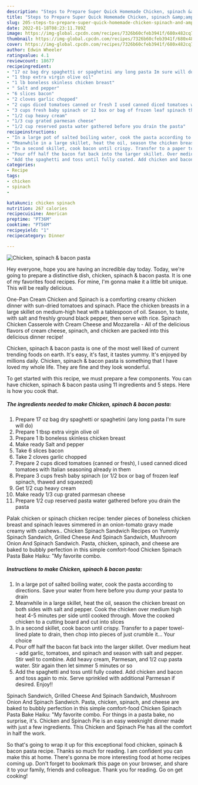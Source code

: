 ```yaml
---
description: "Steps to Prepare Super Quick Homemade Chicken, spinach &amp;amp; bacon pasta"
title: "Steps to Prepare Super Quick Homemade Chicken, spinach &amp;amp; bacon pasta"
slug: 205-steps-to-prepare-super-quick-homemade-chicken-spinach-and-amp-bacon-pasta
date: 2022-01-18T08:23:11.789Z
image: https://img-global.cpcdn.com/recipes/7326b60cfeb3941f/680x482cq70/chicken-spinach-bacon-pasta-recipe-main-photo.jpg
thumbnail: https://img-global.cpcdn.com/recipes/7326b60cfeb3941f/680x482cq70/chicken-spinach-bacon-pasta-recipe-main-photo.jpg
cover: https://img-global.cpcdn.com/recipes/7326b60cfeb3941f/680x482cq70/chicken-spinach-bacon-pasta-recipe-main-photo.jpg
author: Edwin Wheeler
ratingvalue: 4.1
reviewcount: 18677
recipeingredient:
- "17 oz bag dry spaghetti or spaghetini any long pasta Im sure will do"
- "1 tbsp extra virgin olive oil"
- "1 lb boneless skinless chicken breast"
- " Salt and pepper"
- "6 slices bacon"
- "2 cloves garlic chopped"
- "2 cups diced tomatoes canned or fresh I used canned diced tomatoes with Italian seasoning already in them"
- "3 cups fresh baby spinach or 12 box or bag of frozen leaf spinach thawed and squeezed"
- "1/2 cup heavy cream"
- "1/3 cup grated parmesan cheese"
- "1/2 cup reserved pasta water gathered before you drain the pasta"
recipeinstructions:
- "In a large pot of salted boiling water, cook the pasta according to directions. Save your water from here before you dump your pasta to drain"
- "Meanwhile in a large skillet, heat the oil, season the chicken breast on both sides with salt and pepper. Cook the chicken over medium high heat 4-5 minutes per side until cooked through. Move the cooked chicken to a cutting board and cut into slices"
- "In a second skillet, cook bacon until crispy. Transfer to a paper towel-lined plate to drain, then chop into pieces of just crumble it... Your choice"
- "Pour off half the bacon fat back into the larger skillet. Over medium heat - add garlic, tomatoes, and spinach and season with salt and pepper. Stir well to combine. Add heavy cream, Parmesan, and 1/2 cup pasta water. Stir again then let simmer 5 minutes or so"
- "Add the spaghetti and toss until fully coated. Add chicken and bacon and toss again to mix. Serve sprinkled with additional Parmesan if desired. Enjoy!!"
categories:
- Recipe
tags:
- chicken
- spinach
- 

katakunci: chicken spinach  
nutrition: 267 calories
recipecuisine: American
preptime: "PT36M"
cooktime: "PT56M"
recipeyield: "1"
recipecategory: Dinner

---
```



![Chicken, spinach &amp; bacon pasta](https://img-global.cpcdn.com/recipes/7326b60cfeb3941f/680x482cq70/chicken-spinach-bacon-pasta-recipe-main-photo.jpg)

Hey everyone, hope you are having an incredible day today. Today, we're going to prepare a distinctive dish, chicken, spinach &amp; bacon pasta. It is one of my favorites food recipes. For mine, I'm gonna make it a little bit unique. This will be really delicious.

One-Pan Cream Chicken and Spinach is a comforting creamy chicken dinner with sun-dried tomatoes and spinach. Place the chicken breasts in a large skillet on medium-high heat with a tablespoon of oil. Season, to taste, with salt and freshly ground black pepper, then serve with rice. Spinach Chicken Casserole with Cream Cheese and Mozzarella - All of the delicious flavors of cream cheese, spinach, and chicken are packed into this delicious dinner recipe!

Chicken, spinach &amp; bacon pasta is one of the most well liked of current trending foods on earth. It's easy, it's fast, it tastes yummy. It's enjoyed by millions daily. Chicken, spinach &amp; bacon pasta is something that I have loved my whole life. They are fine and they look wonderful.


To get started with this recipe, we must prepare a few components. You can have chicken, spinach &amp; bacon pasta using 11 ingredients and 5 steps. Here is how you cook that.

<!--inarticleads1-->

##### The ingredients needed to make Chicken, spinach &amp; bacon pasta:

1. Prepare 17 oz bag dry spaghetti or spaghetini (any long pasta I&#39;m sure will do)
1. Prepare 1 tbsp extra virgin olive oil
1. Prepare 1 lb boneless skinless chicken breast
1. Make ready  Salt and pepper
1. Take 6 slices bacon
1. Take 2 cloves garlic chopped
1. Prepare 2 cups diced tomatoes (canned or fresh), I used canned diced tomatoes with Italian seasoning already in them
1. Prepare 3 cups fresh baby spinach (or 1/2 box or bag of frozen leaf spinach, thawed and squeezed)
1. Get 1/2 cup heavy cream
1. Make ready 1/3 cup grated parmesan cheese
1. Prepare 1/2 cup reserved pasta water gathered before you drain the pasta


Palak chicken or spinach chicken recipe: tender pieces of boneless chicken breast and spinach leaves simmered in an onion-tomato gravy made creamy with cashews.. Chicken Spinach Sandwich Recipes on Yummly Spinach Sandwich, Grilled Cheese And Spinach Sandwich, Mushroom Onion And Spinach Sandwich. Pasta, chicken, spinach, and cheese are baked to bubbly perfection in this simple comfort-food Chicken Spinach Pasta Bake Haiku: &#34;My favorite combo. 

<!--inarticleads2-->

##### Instructions to make Chicken, spinach &amp; bacon pasta:

1. In a large pot of salted boiling water, cook the pasta according to directions. Save your water from here before you dump your pasta to drain
1. Meanwhile in a large skillet, heat the oil, season the chicken breast on both sides with salt and pepper. Cook the chicken over medium high heat 4-5 minutes per side until cooked through. Move the cooked chicken to a cutting board and cut into slices
1. In a second skillet, cook bacon until crispy. Transfer to a paper towel-lined plate to drain, then chop into pieces of just crumble it... Your choice
1. Pour off half the bacon fat back into the larger skillet. Over medium heat - add garlic, tomatoes, and spinach and season with salt and pepper. Stir well to combine. Add heavy cream, Parmesan, and 1/2 cup pasta water. Stir again then let simmer 5 minutes or so
1. Add the spaghetti and toss until fully coated. Add chicken and bacon and toss again to mix. Serve sprinkled with additional Parmesan if desired. Enjoy!!


Spinach Sandwich, Grilled Cheese And Spinach Sandwich, Mushroom Onion And Spinach Sandwich. Pasta, chicken, spinach, and cheese are baked to bubbly perfection in this simple comfort-food Chicken Spinach Pasta Bake Haiku: &#34;My favorite combo. For things in a pasta bake, no surprise, it&#39;s. Chicken and Spinach Pie is an easy weeknight dinner made with just a few ingredients. This Chicken and Spinach Pie has all the comfort in half the work. 

So that's going to wrap it up for this exceptional food chicken, spinach &amp; bacon pasta recipe. Thanks so much for reading. I am confident you can make this at home. There's gonna be more interesting food at home recipes coming up. Don't forget to bookmark this page on your browser, and share it to your family, friends and colleague. Thank you for reading. Go on get cooking!
